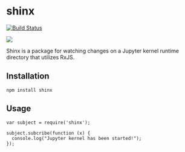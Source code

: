 # shinx
[![Build Status](https://travis-ci.org/captainsafia/shinx.svg?branch=master)](https://travis-ci.org/captainsafia/shinx)

![](http://randompokemon.com/sprites/animated/403.gif)

Shinx is a package for watching changes on a Jupyter kernel runtime directory that utilizes RxJS.

## Installation

```
npm install shinx
```

## Usage

```
var subject = require('shinx');

subject.subcribe(function (x) {
  console.log("Jupyter kernel has been started!");
});
```
